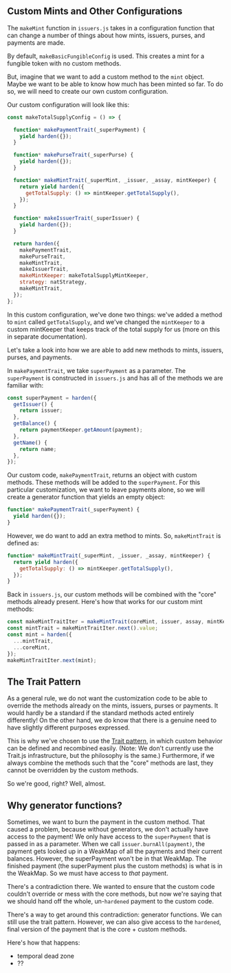 ## Custom Mints and Other Configurations

The `makeMint` function in `issuers.js` takes in a configuration
function that can change a number of things about how mints, issuers,
purses, and payments are made. 

By default, `makeBasicFungibleConfig` is used. This creates a mint for
a fungible token with no custom methods.

But, imagine that we want to add a custom method to the `mint` object.
Maybe we want to be able to know how much has been minted so far. To
do so, we will need to create our own custom configuration. 

Our custom configuration will look like this:

```js
const makeTotalSupplyConfig = () => {

  function* makePaymentTrait(_superPayment) {
    yield harden({});
  }

  function* makePurseTrait(_superPurse) {
    yield harden({});
  }

  function* makeMintTrait(_superMint, _issuer, _assay, mintKeeper) {
    return yield harden({
      getTotalSupply: () => mintKeeper.getTotalSupply(),
    });
  }

  function* makeIssuerTrait(_superIssuer) {
    yield harden({});
  }

  return harden({
    makePaymentTrait,
    makePurseTrait,
    makeMintTrait,
    makeIssuerTrait,
    makeMintKeeper: makeTotalSupplyMintKeeper,
    strategy: natStrategy,
    makeMintTrait,
  });
};
```

In this custom configuration, we've done two things: we've added a
method to `mint` called `getTotalSupply`, and we've changed the
`mintKeeper` to a custom mintKeeper that keeps track of the total
supply for us (more on this in separate documentation). 

Let's take a look into how we are able to add new methods to mints,
issuers, purses, and payments. 

In `makePaymentTrait`, we take `superPayment` as a parameter. The
`superPayment` is constructed in `issuers.js` and has all of the
methods we are familiar with:

```js
const superPayment = harden({
  getIssuer() {
    return issuer;
  },
  getBalance() {
    return paymentKeeper.getAmount(payment);
  },
  getName() {
    return name;
  },
});
```

Our custom code, `makePaymentTrait`, returns an object with custom methods.
These methods will be added to the `superPayment`. For this particular
customization, we want to leave payments alone, so we will create a
generator function that yields an empty object:

```js
function* makePaymentTrait(_superPayment) {
  yield harden({});
}
```

However, we do want to add an extra method to mints. So,
`makeMintTrait` is defined as:

```js
function* makeMintTrait(_superMint, _issuer, _assay, mintKeeper) {
  return yield harden({
    getTotalSupply: () => mintKeeper.getTotalSupply(),
  });
}
```

Back in `issuers.js`, our custom methods will be combined with the
"core" methods already present. Here's how that works for our custom
mint methods:

```js
const makeMintTraitIter = makeMintTrait(coreMint, issuer, assay, mintKeeper);
const mintTrait = makeMintTraitIter.next().value;
const mint = harden({
  ...mintTrait,
  ...coreMint,
});
makeMintTraitIter.next(mint);
```

## The Trait Pattern

As a general rule, we do not want the customization code to be able to
override the methods already on the mints, issuers, purses or
payments. It would hardly be a standard if the standard methods acted
entirely differently! On the other hand, we do know that there is a
genuine need to have slightly different purposes expressed. 

This is why we've chosen to use the [Trait
pattern](https://traitsjs.github.io/traits.js-website/), in which
custom behavior can be defined and recombined easily. (Note: We don't
currently use the Trait.js infrastructure, but the philosophy is the
same.) Furthermore, if we always combine the methods such that the
"core" methods are last, they cannot be overridden by the custom
methods. 

So we're good, right? Well, almost.

## Why generator functions?

Sometimes, we want to burn the payment in the custom method. That
caused a problem, because without generators, we don't actually have
access to the payment! We only have access to the `superPayment` that
is passed in as a parameter. When we call `issuer.burnAll(payment)`,
the payment gets looked up in a WeakMap of all the payments and their
current balances. However, the superPayment won't be in that WeakMap.
The finished payment (the superPayment plus the custom methods) is
what is in the WeakMap. So we must have access to *that* payment. 

There's a contradiction there. We wanted to ensure that the custom
code couldn't override or mess with the core methods, but now we're
saying that we should hand off the whole, un-`hardened` payment to the
custom code. 

There's a way to get around this contradiction: generator functions.
We can still use the trait pattern. However, we can also give access
to the `hardened`, final version of the payment that is the core + custom methods.

Here's how that happens:

* temporal dead zone
* ??
